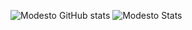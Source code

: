 ![Modesto GitHub stats](https://github-readme-stats.vercel.app/api?username=LuisModesto0&show_icons=true&theme=midnight-purple)
![Modesto Stats](https://github-readme-stats.vercel.app/api/top-langs/?username=LuisModesto0&theme=midnight-purple)


<a href="https://www.linkedin.com/in/luisfelipegm">

</a>
